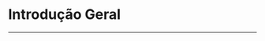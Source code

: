 # Introdução Geral

---

<br />

<!-- @import: https://raw.githubusercontent.com/victor-souza-dev/PROCERGS-Doc/refs/heads/master/README-br.md -->
